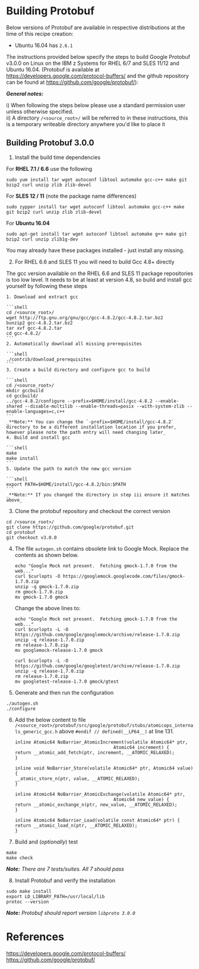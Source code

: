 <!---PACKAGE:Protobuf--->
<!---DISTRO:SLES 12:3.0.0--->
<!---DISTRO:SLES 11:3.0.0--->
<!---DISTRO:RHEL 7.1:3.0.0--->
<!---DISTRO:RHEL 6.6:3.0.0--->
<!---DISTRO:Ubuntu 16.x:3.0.0--->

# Building Protobuf

Below versions of Protobuf are available in respective distributions at the time of this recipe creation:

*    Ubuntu 16.04     has `2.6.1`

The instructions provided below specify the steps to build Google Protobuf v3.0.0 on Linux on the IBM z Systems for RHEL 6/7 and SLES 11/12 and Ubuntu 16.04. (Protobuf is available at https://developers.google.com/protocol-buffers/ and the github repository can be found at https://github.com/google/protobuf/):

_**General notes:**_ 

i) When following the steps below please use a standard permission user unless otherwise specified.  
ii) A directory `/<source_root>/` will be referred to in these instructions, this is a temporary writeable directory anywhere you'd like to place it

## Building Protobuf 3.0.0 
	
1. Install the build time dependencies

  For **RHEL 7.1 / 6.6** use the following
  ```shell
  sudo yum install tar wget autoconf libtool automake gcc-c++ make git bzip2 curl unzip zlib zlib-devel
  ```
  For **SLES 12 / 11** (note the package name differences)
  ```shell
  sudo zypper install tar wget autoconf libtool automake gcc-c++ make git bzip2 curl unzip zlib zlib-devel
  ```
  For **Ubuntu 16.04**
  ```shell
  sudo apt-get install tar wget autoconf libtool automake g++ make git bzip2 curl unzip zlib1g-dev
  ```
 
  You may already have these packages installed - just install any missing.

2. For RHEL 6.6 and SLES 11 you will need to build Gcc 4.8+ directly

  The gcc version available on the RHEL 6.6 and SLES 11 package repositories is too low level. It needs to be at least at version 4.8, so build and install gcc yourself by following these steps
  
    1. Download and extract gcc
    
    ```shell
    cd /<source_root>/
    wget http://ftp.gnu.org/gnu/gcc/gcc-4.8.2/gcc-4.8.2.tar.bz2
    bunzip2 gcc-4.8.2.tar.bz2
    tar xvf gcc-4.8.2.tar
    cd gcc-4.8.2/
    ```
    2. Automatically download all missing prerequisites
    
    ```shell
    ./contrib/download_prerequisites
    ```
    3. Create a build directory and configure gcc to build
    
    ```shell
    cd /<source_root>/
    mkdir gccbuild
    cd gccbuild/
    ../gcc-4.8.2/configure --prefix=$HOME/install/gcc-4.8.2 --enable-shared --disable-multilib --enable-threads=posix --with-system-zlib --enable-languages=c,c++
    ```
    _**Note:** You can change the `-prefix=$HOME/install/gcc-4.8.2` directory to be a different installation location if you prefer, however please note the path entry will need changing later_
    4. Build and install gcc
    
    ```shell
    make
    make install
    ```
    5. Update the path to match the new gcc version
    
    ```shell
    export PATH=$HOME/install/gcc-4.8.2/bin:$PATH
    ```
    _**Note:** If you changed the directory in step iii ensure it matches above_

3. Clone the protobuf repository and checkout the correct version

  ```shell
  cd /<source_root>/
  git clone https://github.com/google/protobuf.git
  cd protobuf
  git checkout v3.0.0
  ```
4. The file `autogen.sh` contains obsolete link to Google Mock. Replace the contents as shown below.

   ```shell
   echo "Google Mock not present.  Fetching gmock-1.7.0 from the web..."
   curl $curlopts -O https://googlemock.googlecode.com/files/gmock-1.7.0.zip
   unzip -q gmock-1.7.0.zip
   rm gmock-1.7.0.zip
   mv gmock-1.7.0 gmock  
   ```
   
   Change the above lines to:

   ```shell 
   echo "Google Mock not present.  Fetching gmock-1.7.0 from the web..."
   curl $curlopts -L -O https://github.com/google/googlemock/archive/release-1.7.0.zip
   unzip -q release-1.7.0.zip
   rm release-1.7.0.zip
   mv googlemock-release-1.7.0 gmock

   curl $curlopts -L -O https://github.com/google/googletest/archive/release-1.7.0.zip
   unzip -q release-1.7.0.zip
   rm release-1.7.0.zip
   mv googletest-release-1.7.0 gmock/gtest
   ```
5. Generate and then run the configuration

  ```shell
  ./autogen.sh
  ./configure
  ```

6. Add the below content to file `/<source_root>/protobuf/src/google/protobuf/stubs/atomicops_internals_generic_gcc.h` above `#endif // defined(__LP64__)` at line 131.

    ```shell
    inline Atomic64 NoBarrier_AtomicIncrement(volatile Atomic64* ptr,
                                         Atomic64 increment) {
    return __atomic_add_fetch(ptr, increment, __ATOMIC_RELAXED);
    }

    inline void NoBarrier_Store(volatile Atomic64* ptr, Atomic64 value) {
    __atomic_store_n(ptr, value, __ATOMIC_RELAXED);
    }

    inline Atomic64 NoBarrier_AtomicExchange(volatile Atomic64* ptr,
                                         Atomic64 new_value) {
    return __atomic_exchange_n(ptr, new_value, __ATOMIC_RELAXED);
    }

    inline Atomic64 NoBarrier_Load(volatile const Atomic64* ptr) {
    return __atomic_load_n(ptr, __ATOMIC_RELAXED);
    }
	```
  
7. Build and (_optionally_) test

  ```shell
  make
  make check
  ```
  _**Note:** There are 7 tests/suites.  All 7 should pass_

8. Install Protobuf and verify the installation

  ```shell
  sudo make install
  export LD_LIBRARY_PATH=/usr/local/lib
  protoc --version
  ```
  _**Note:** Protobuf should report version `libproto 3.0.0`_

# References
  https://developers.google.com/protocol-buffers/  
  https://github.com/google/protobuf/